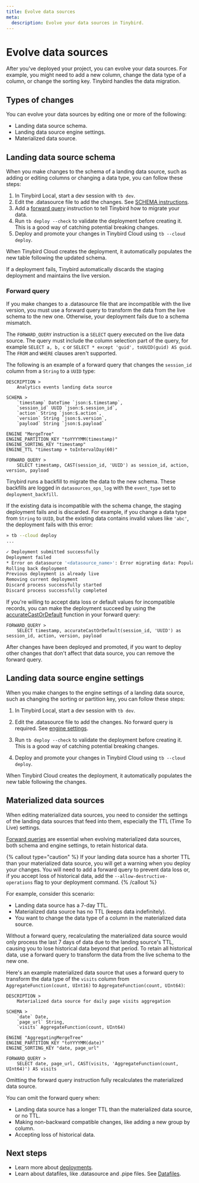 ```yaml
---
title: Evolve data sources
meta:
  description: Evolve your data sources in Tinybird.
---
```


# Evolve data sources

After you've deployed your project, you can evolve your data sources. For example, you might need to add a new column, change the data type of a column, or change the sorting key. Tinybird handles the data migration.

## Types of changes

You can evolve your data sources by editing one or more of the following:

- Landing data source schema.
- Landing data source engine settings.
- Materialized data source.

## Landing data source schema

When you make changes to the schema of a landing data source, such as adding or editing columns or changing a data type, you can follow these steps:

1. In Tinybird Local, start a dev session with `tb dev`.
2. Edit the .datasource file to add the changes. See [SCHEMA instructions](/forward/dev-reference/datafiles/datasource-files#schema).
3. Add a [forward query](#forward-query) instruction to tell Tinybird how to migrate your data.
4. Run `tb deploy --check` to validate the deployment before creating it. This is a good way of catching potential breaking changes.
5. Deploy and promote your changes in Tinybird Cloud using `tb --cloud deploy`.

When Tinybird Cloud creates the deployment, it automatically populates the new table following the updated schema.

If a deployment fails, Tinybird automatically discards the staging deployment and maintains the live version.

### Forward query

If you make changes to a .datasource file that are incompatible with the live version, you must use a forward query to transform the data from the live schema to the new one. Otherwise, your deployment fails due to a schema mismatch.

The `FORWARD_QUERY` instruction is a `SELECT` query executed on the live data source. The query must include the column selection part of the query, for example `SELECT a, b, c` or `SELECT * except 'guid', toUUID(guid) AS guid`. The `FROM` and `WHERE` clauses aren't supported.

The following is an example of a forward query that changes the `session_id` column from a `String` to a `UUID` type:

```tb {% title="tinybird/datasources/forward-query.datasource - data source with a FORWARD_QUERY declaration" %}
DESCRIPTION >
    Analytics events landing data source

SCHEMA >
    `timestamp` DateTime `json:$.timestamp`,
    `session_id` UUID `json:$.session_id`,
    `action` String `json:$.action`,
    `version` String `json:$.version`,
    `payload` String `json:$.payload`

ENGINE "MergeTree"
ENGINE_PARTITION_KEY "toYYYYMM(timestamp)"
ENGINE_SORTING_KEY "timestamp"
ENGINE_TTL "timestamp + toIntervalDay(60)"

FORWARD_QUERY >
    SELECT timestamp, CAST(session_id, 'UUID') as session_id, action, version, payload
```

Tinybird runs a backfill to migrate the data to the new schema. These backfills are logged in `datasources_ops_log` with the `event_type` set to `deployment_backfill`.

If the existing data is incompatible with the schema change, the staging deployment fails and is discarded. For example, if you change a data type from `String` to `UUID`, but the existing data contains invalid values like `'abc'`, the deployment fails with this error:

```bash
» tb --cloud deploy
...

✓ Deployment submitted successfully
Deployment failed
* Error on datasource '<datasource_name>': Error migrating data: Populate job <job_id> failed, status: error
Rolling back deployment
Previous deployment is already live
Removing current deployment
Discard process successfully started
Discard process successfully completed
```

If you're willing to accept data loss or default values for incompatible records, you can make the deployment succeed by using the [accurateCastOrDefault](/sql-reference/functions/type-conversion-functions#accuratecastordefaultx-t-default-value) function in your forward query:

```tb
FORWARD_QUERY >
    SELECT timestamp, accurateCastOrDefault(session_id, 'UUID') as session_id, action, version, payload
```

After changes have been deployed and promoted, if you want to deploy other changes that don't affect that data source, you can remove the forward query.

## Landing data source engine settings

When you make changes to the engine settings of a landing data source, such as changing the sorting or partition key, you can follow these steps:

1. In Tinybird Local, start a dev session with `tb dev`.

2. Edit the .datasource file to add the changes. No forward query is required. See [engine settings](/forward/dev-reference/datafiles/datasource-files#engine-settings).

3. Run `tb deploy --check` to validate the deployment before creating it. This is a good way of catching potential breaking changes.

4. Deploy and promote your changes in Tinybird Cloud using `tb --cloud deploy`.

When Tinybird Cloud creates the deployment, it automatically populates the new table following the changes.

## Materialized data sources

When editing materialized data sources, you need to consider the settings of the landing data sources that feed into them, especially the TTL (Time To Live) settings.

[Forward queries](#forward-query) are essential when evolving materialized data sources, both schema and engine settings, to retain historical data.

{% callout type="caution" %}
If your landing data source has a shorter TTL than your materialized data source, you will get a warning when you deploy your changes.
You will need to add a forward query to prevent data loss or, if you accept loss of historical data, add the `--allow-destructive-operations` flag to your deployment command.
{% /callout %}

For example, consider this scenario:

- Landing data source has a 7-day TTL.
- Materialized data source has no TTL (keeps data indefinitely).
- You want to change the data type of a column in the materialized data source.

Without a forward query, recalculating the materialized data source would only process the last 7 days of data due to the landing source's TTL, causing you to lose historical data beyond that period. To retain all historical data, use a forward query to transform the data from the live schema to the new one.

Here's an example materialized data source that uses a forward query to transform the data type of the `visits` column from `AggregateFunction(count, UInt16)` to `AggregateFunction(count, UInt64)`:

```tb
DESCRIPTION >
    Materialized data source for daily page visits aggregation

SCHEMA >
    `date` Date,
    `page_url` String,
    `visits` AggregateFunction(count, UInt64)

ENGINE "AggregatingMergeTree"
ENGINE_PARTITION_KEY "toYYYYMM(date)"
ENGINE_SORTING_KEY "date, page_url"

FORWARD_QUERY >
    SELECT date, page_url, CAST(visits, 'AggregateFunction(count, UInt64)') AS visits

```

Omitting the forward query instruction fully recalculates the materialized data source.

You can omit the forward query when:

- Landing data source has a longer TTL than the materialized data source, or no TTL.
- Making non-backward compatible changes, like adding a new group by column.
- Accepting loss of historical data.

## Next steps

- Learn more about [deployments](/forward/test-and-deploy/deployments).
- Learn about datafiles, like .datasource and .pipe files. See [Datafiles](/forward/dev-reference/datafiles).
